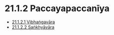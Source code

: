 # 21.1.2 Paccayapaccanīya

* [21.1.2.1 Vibhaṅgavāra](21.1.2/21.1.2.1.md)
* [21.1.2.2 Saṅkhyāvāra](21.1.2/21.1.2.2.md)
